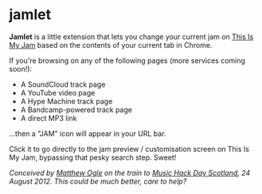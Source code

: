jamlet
======

**Jamlet** is a little extension that lets you change your current jam on [This Is My Jam] based on the contents of your current tab in Chrome.

If you're browsing on any of the following pages (more services coming soon!):

* A SoundCloud track page
* A YouTube video page
* A Hype Machine track page
* A Bandcamp-powered track page
* A direct MP3 link


…then a "JAM" icon will appear in your URL bar. 

Click it to go directly to the jam preview / customisation screen on This Is My Jam, bypassing that pesky search step. Sweet!


*Conceived by [Matthew Ogle] on the train to [Music Hack Day Scotland], 24 August 2012. This could be much better, care to help?*



[This Is My Jam]: http://www.thisismyjam.com
[Matthew Ogle]: http://mattogle.com
[Music Hack Day Scotland]: http://scotland.musichackday.org
